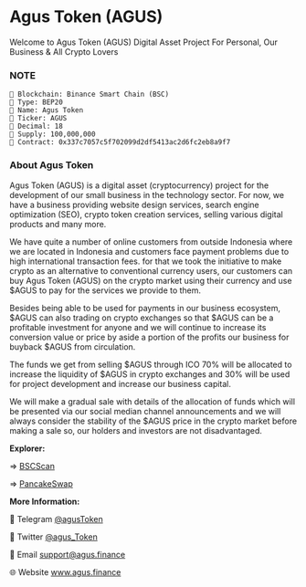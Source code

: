 # Agus Token (AGUS)
Welcome to Agus Token (AGUS) Digital Asset Project For Personal, Our Business & All Crypto Lovers

### NOTE

```
📝 Blockchain: Binance Smart Chain (BSC)
📝 Type: BEP20
📝 Name: Agus Token
📝 Ticker: AGUS
📝 Decimal: 18
📝 Supply: 100,000,000
📝 Contract: 0x337c7057c5f702099d2df5413ac2d6fc2eb8a9f7

```
### About Agus Token

Agus Token (AGUS) is a digital asset (cryptocurrency) project for the development of our small business in the technology sector. For now, we have a business providing website design services, search engine optimization (SEO), crypto token creation services, selling various digital products and many more.

We have quite a number of online customers from outside Indonesia where we are located in Indonesia and customers face payment problems due to high international transaction fees. for that we took the initiative to make crypto as an alternative to conventional currency users, our customers can buy Agus Token (AGUS) on the crypto market using their currency and use $AGUS to pay for the services we provide to them.

Besides being able to be used for payments in our business ecosystem, $AGUS can also trading on crypto exchanges so that $AGUS can be a profitable investment for anyone and we will continue to increase its conversion value or price by aside a portion of the profits our business for buyback $AGUS from circulation.

The funds we get from selling $AGUS through ICO 70% will be allocated to increase the liquidity of $AGUS in crypto exchanges and 30% will be used for project development and increase our business capital.

We will make a gradual sale with details of the allocation of funds which will be presented via our social median channel announcements and we will always consider the stability of the $AGUS price in the crypto market before making a sale so, our holders and investors are not disadvantaged.

<b>Explorer:</b>

=> <a href="https://bscscan.com/token/0x337c7057c5f702099d2df5413ac2d6fc2eb8a9f7">BSCScan</a>

=> <a href="https://exchange.pancakeswap.finance/#/swap?outputCurrency=0x337c7057c5f702099d2df5413ac2d6fc2eb8a9f7">PancakeSwap</a>

<b>More Information:</b>

💬 Telegram <a href="https://t.me/agustoken">@agusToken</a>

👥 Twitter <a href="https://twitter.com/agus_token">@agus_Token</a>

📧 Email <a href="mailto:support@agus.finance" rel="nofollow">support@agus.finance</a>

🌐 Website <a href="https://agus.finance">www.agus.finance</a>
